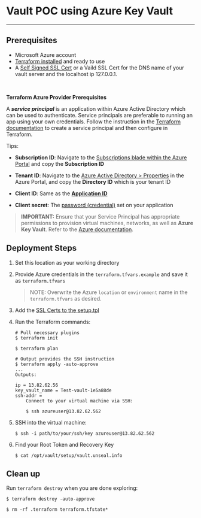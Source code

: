 # Vault POC using Azure Key Vault

---

## Prerequisites

- Microsoft Azure account
- [Terraform installed](https://www.terraform.io/downloads.html) and ready to use
- A [Self Signed SSL Cert](https://github.com/hashicorp/terraform-azurerm-vault/tree/master/modules/private-tls-cert) or a Vaild SSL Cert for the DNS name of your vault server and the localhost ip 127.0.0.1.

<br>

**Terraform Azure Provider Prerequisites**

A ***service principal*** is an application within Azure Active Directory which
can be used to authenticate. Service principals are preferable to running an app
using your own credentials. Follow the instruction in the [Terraform
documentation](https://www.terraform.io/docs/providers/azurerm/auth/service_principal_client_certificate.html)
to create a service principal and then configure in Terraform.

Tips:

- **Subscription ID**: Navigate to the [Subscriptions blade within the Azure
 Portal](https://portal.azure.com/#blade/Microsoft_Azure_Billing/SubscriptionsBlade)
 and copy the **Subscription ID**  

- **Tenant ID**: Navigate to the [Azure Active Directory >
 Properties](https://portal.azure.com/#blade/Microsoft_AAD_IAM/ActiveDirectoryMenuBlade/Properties)
 in the Azure Portal, and copy the **Directory ID** which is your tenant ID  

- **Client ID**: Same as the [**Application
 ID**](https://portal.azure.com/#blade/Microsoft_AAD_IAM/ApplicationsListBlade)

- **Client secret**: The [password
 (credential)](https://portal.azure.com/#blade/Microsoft_AAD_IAM/ApplicationsListBlade)
 set on your application

> **IMPORTANT:** Ensure that your Service Principal has appropriate permissions to provision virtual machines, networks, as well as **Azure Key Vault**. Refer to the [Azure documentation](https://docs.microsoft.com/en-us/azure/role-based-access-control/role-assignments-portal).

## Deployment Steps

1. Set this location as your working directory

1. Provide Azure credentials in the `terraform.tfvars.example` and save it as `terraform.tfvars`

    > NOTE: Overwrite the Azure `location` or `environment` name in the `terraform.tfvars` as desired.

1. Add the [SSL Certs to the setup.tpl](https://github.com/stoffee/vault-autounseal-azurerm-poc/blob/master/setup.tpl#L59)

1. Run the Terraform commands:

    ```shell
    # Pull necessary plugins
    $ terraform init

    $ terraform plan

    # Output provides the SSH instruction
    $ terraform apply -auto-approve
    ...
    Outputs:

    ip = 13.82.62.56
    key_vault_name = Test-vault-1e5a88de
    ssh-addr =
        Connect to your virtual machine via SSH:

        $ ssh azureuser@13.82.62.562
    ```

1. SSH into the virtual machine:

    ```plaintext
    $ ssh -i path/to/your/ssh/key azureuser@13.82.62.562
    ```

1. Find your Root Token and Recovery Key

    ```plaintext
    $ cat /opt/vault/setup/vault.unseal.info
    ```





## Clean up

Run `terraform destroy` when you are done exploring:

```plaintext
$ terraform destroy -auto-approve

$ rm -rf .terraform terraform.tfstate*
```
